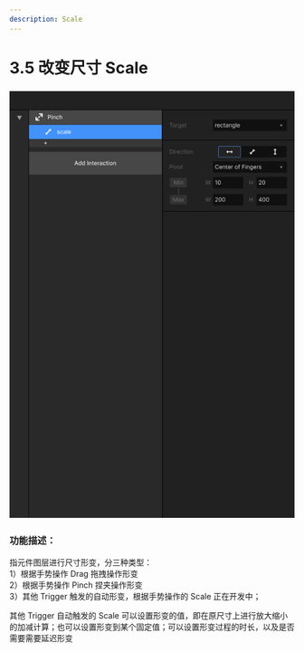 ```yaml
---
description: Scale
---
```


# 3.5 改变尺寸 Scale

### ![](../../.gitbook/assets/Scale-对应pinch.png)

### 功能描述：

指元件图层进行尺寸形变，分三种类型：\
1）根据手势操作 Drag 拖拽操作形变\
2）根据手势操作 Pinch 捏夹操作形变\
3）其他 Trigger 触发的自动形变，根据手势操作的 Scale 正在开发中；

其他 Trigger 自动触发的 Scale 可以设置形变的值，即在原尺寸上进行放大缩小的加减计算；也可以设置形变到某个固定值；可以设置形变过程的时长，以及是否需要需要延迟形变





